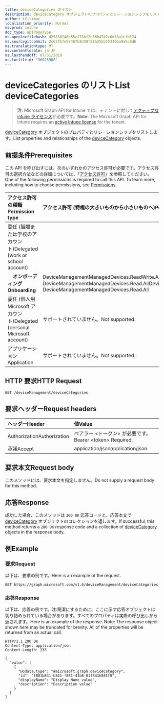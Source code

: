 ```yaml
---
title: deviceCategories のリスト
description: deviceCategory オブジェクトのプロパティとリレーションシップをリストします。
author: tfitzmac
localization_priority: Normal
ms.prod: intune
doc_type: apiPageType
ms.openlocfilehash: d25838240d55cf78bf2d36b4742c8d18a1cfb174
ms.sourcegitcommit: 2c62457e57467b8d50f21b255b553106a9a5d8d6
ms.translationtype: MT
ms.contentlocale: ja-JP
ms.lasthandoff: 07/31/2019
ms.locfileid: "36025908"
---
```

# <a name="list-devicecategories"></a><span data-ttu-id="a1b28-103">deviceCategories のリスト</span><span class="sxs-lookup"><span data-stu-id="a1b28-103">List deviceCategories</span></span>

> <span data-ttu-id="a1b28-104">**注:** Microsoft Graph API for Intune では、テナントに対して[アクティブな intune ライセンス](https://go.microsoft.com/fwlink/?linkid=839381)が必要です。</span><span class="sxs-lookup"><span data-stu-id="a1b28-104">**Note:** The Microsoft Graph API for Intune requires an [active Intune license](https://go.microsoft.com/fwlink/?linkid=839381) for the tenant.</span></span>

<span data-ttu-id="a1b28-105">[deviceCategory](../resources/intune-shared-devicecategory.md) オブジェクトのプロパティとリレーションシップをリストします。</span><span class="sxs-lookup"><span data-stu-id="a1b28-105">List properties and relationships of the [deviceCategory](../resources/intune-shared-devicecategory.md) objects.</span></span>

## <a name="prerequisites"></a><span data-ttu-id="a1b28-106">前提条件</span><span class="sxs-lookup"><span data-stu-id="a1b28-106">Prerequisites</span></span>
<span data-ttu-id="a1b28-p101">この API を呼び出すには、次のいずれかのアクセス許可が必要です。アクセス許可の選択方法などの詳細については、「[アクセス許可](/graph/permissions-reference)」を参照してください。</span><span class="sxs-lookup"><span data-stu-id="a1b28-p101">One of the following permissions is required to call this API. To learn more, including how to choose permissions, see [Permissions](/graph/permissions-reference).</span></span>

|<span data-ttu-id="a1b28-109">アクセス許可の種類</span><span class="sxs-lookup"><span data-stu-id="a1b28-109">Permission type</span></span>|<span data-ttu-id="a1b28-110">アクセス許可 (特権の大きいものから小さいものへ)</span><span class="sxs-lookup"><span data-stu-id="a1b28-110">Permissions (from most to least privileged)</span></span>|
|:---|:---|
|<span data-ttu-id="a1b28-111">委任 (職場または学校のアカウント)</span><span class="sxs-lookup"><span data-stu-id="a1b28-111">Delegated (work or school account)</span></span>||
| <span data-ttu-id="a1b28-112">&nbsp; &nbsp; **オンボーディング**</span><span class="sxs-lookup"><span data-stu-id="a1b28-112">&nbsp; &nbsp; **Onboarding**</span></span> | <span data-ttu-id="a1b28-113">DeviceManagementManagedDevices.ReadWrite.All、DeviceManagementManagedDevices.Read.All</span><span class="sxs-lookup"><span data-stu-id="a1b28-113">DeviceManagementManagedDevices.ReadWrite.All, DeviceManagementManagedDevices.Read.All</span></span>|
|<span data-ttu-id="a1b28-114">委任 (個人用 Microsoft アカウント)</span><span class="sxs-lookup"><span data-stu-id="a1b28-114">Delegated (personal Microsoft account)</span></span>|<span data-ttu-id="a1b28-115">サポートされていません。</span><span class="sxs-lookup"><span data-stu-id="a1b28-115">Not supported.</span></span>|
|<span data-ttu-id="a1b28-116">アプリケーション</span><span class="sxs-lookup"><span data-stu-id="a1b28-116">Application</span></span>|<span data-ttu-id="a1b28-117">サポートされていません。</span><span class="sxs-lookup"><span data-stu-id="a1b28-117">Not supported.</span></span>|

## <a name="http-request"></a><span data-ttu-id="a1b28-118">HTTP 要求</span><span class="sxs-lookup"><span data-stu-id="a1b28-118">HTTP Request</span></span>
<!-- {
  "blockType": "ignored"
}
-->
``` http
GET /deviceManagement/deviceCategories
```

## <a name="request-headers"></a><span data-ttu-id="a1b28-119">要求ヘッダー</span><span class="sxs-lookup"><span data-stu-id="a1b28-119">Request headers</span></span>
|<span data-ttu-id="a1b28-120">ヘッダー</span><span class="sxs-lookup"><span data-stu-id="a1b28-120">Header</span></span>|<span data-ttu-id="a1b28-121">値</span><span class="sxs-lookup"><span data-stu-id="a1b28-121">Value</span></span>|
|:---|:---|
|<span data-ttu-id="a1b28-122">Authorization</span><span class="sxs-lookup"><span data-stu-id="a1b28-122">Authorization</span></span>|<span data-ttu-id="a1b28-123">ベアラー &lt;トークン&gt; が必要です。</span><span class="sxs-lookup"><span data-stu-id="a1b28-123">Bearer &lt;token&gt; Required.</span></span>|
|<span data-ttu-id="a1b28-124">承諾</span><span class="sxs-lookup"><span data-stu-id="a1b28-124">Accept</span></span>|<span data-ttu-id="a1b28-125">application/json</span><span class="sxs-lookup"><span data-stu-id="a1b28-125">application/json</span></span>|

## <a name="request-body"></a><span data-ttu-id="a1b28-126">要求本文</span><span class="sxs-lookup"><span data-stu-id="a1b28-126">Request body</span></span>
<span data-ttu-id="a1b28-127">このメソッドには、要求本文を指定しません。</span><span class="sxs-lookup"><span data-stu-id="a1b28-127">Do not supply a request body for this method.</span></span>

## <a name="response"></a><span data-ttu-id="a1b28-128">応答</span><span class="sxs-lookup"><span data-stu-id="a1b28-128">Response</span></span>
<span data-ttu-id="a1b28-129">成功した場合、このメソッドは `200 OK` 応答コードと、応答本文で [deviceCategory](../resources/intune-shared-devicecategory.md) オブジェクトのコレクションを返します。</span><span class="sxs-lookup"><span data-stu-id="a1b28-129">If successful, this method returns a `200 OK` response code and a collection of [deviceCategory](../resources/intune-shared-devicecategory.md) objects in the response body.</span></span>

## <a name="example"></a><span data-ttu-id="a1b28-130">例</span><span class="sxs-lookup"><span data-stu-id="a1b28-130">Example</span></span>
### <a name="request"></a><span data-ttu-id="a1b28-131">要求</span><span class="sxs-lookup"><span data-stu-id="a1b28-131">Request</span></span>
<span data-ttu-id="a1b28-132">以下は、要求の例です。</span><span class="sxs-lookup"><span data-stu-id="a1b28-132">Here is an example of the request.</span></span>
``` http
GET https://graph.microsoft.com/v1.0/deviceManagement/deviceCategories
```

### <a name="response"></a><span data-ttu-id="a1b28-133">応答</span><span class="sxs-lookup"><span data-stu-id="a1b28-133">Response</span></span>
<span data-ttu-id="a1b28-p102">以下は、応答の例です。注:簡潔にするために、ここに示す応答オブジェクトは切り詰められている場合があります。すべてのプロパティは実際の呼び出しから返されます。</span><span class="sxs-lookup"><span data-stu-id="a1b28-p102">Here is an example of the response. Note: The response object shown here may be truncated for brevity. All of the properties will be returned from an actual call.</span></span>
``` http
HTTP/1.1 200 OK
Content-Type: application/json
Content-Length: 233

{
  "value": [
    {
      "@odata.type": "#microsoft.graph.deviceCategory",
      "id": "f881b841-b841-f881-41b8-81f841b881f8",
      "displayName": "Display Name value",
      "description": "Description value"
    }
  ]
}
```




